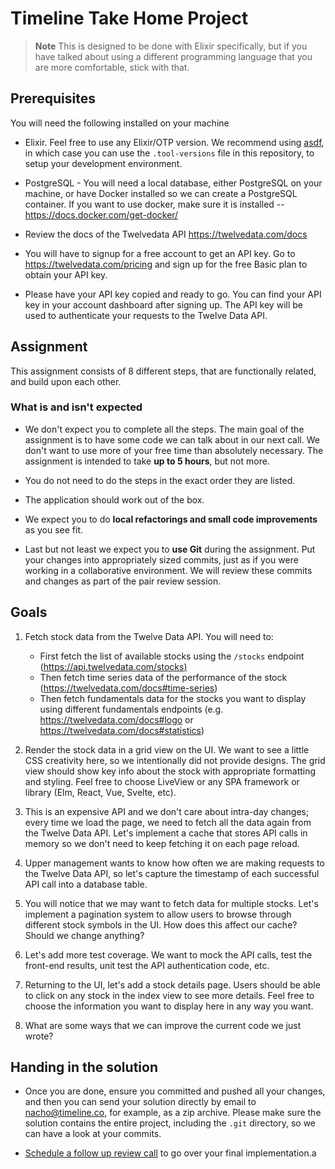 # Timeline Take Home Project

> **Note** This is designed to be done with Elixir specifically, but if you have
>talked about using a different programming language that you are more
>comfortable, stick with that.

## Prerequisites

You will need the following installed on your machine

- Elixir. Feel free to use any Elixir/OTP version. We recommend using
[asdf](https://asdf-vm.com/), in which case you can use the `.tool-versions`
file in this repository, to setup your development environment.

- PostgreSQL - You will need a local database, either PostgreSQL on your
machine,  or have Docker installed so we can create a PostgreSQL container. If
you want to  use docker, make sure it is installed --
https://docs.docker.com/get-docker/

- Review the docs of the Twelvedata API https://twelvedata.com/docs

- You will have to signup for a free account to get an API key. Go to
https://twelvedata.com/pricing and sign up for the free Basic plan to obtain
your API key.

- Please have your API key copied and ready to go. You can find your API key in
your account dashboard after signing up. The API key will be used to
authenticate your requests to the Twelve Data API.


## Assignment

This assignment consists of 8 different steps, that are functionally related,
and build upon each other.

### What is and isn't expected

- We don't expect you to complete all the steps.  The main goal of the
assignment is to have some code we can talk about in our next call.  We don't
want to use more of your free time than absolutely necessary.  The assignment is
intended to take **up to 5 hours**, but not more.

- You do not need to do the steps in the exact order they are listed.

- The application should work out of the box.

- We expect you to do **local refactorings and small code improvements** as you
  see fit.

- Last but not least we expect you to **use Git** during the assignment.  Put
your changes into appropriately sized commits, just as if you were working in a
collaborative environment. We will review these commits and  changes as part of
the pair review session. 


## Goals
1. Fetch stock data from the Twelve Data API. You will need to:
   - First fetch the list of available stocks using the `/stocks` endpoint
     ([https://api.twelvedata.com/stocks)](https://twelvedata.com/docs#stocks-list)
   - Then fetch time series data of the performance of the stock
     (https://twelvedata.com/docs#time-series)
   - Then fetch fundamentals data for the stocks you want to display using
     different fundamentals endpoints (e.g. https://twelvedata.com/docs#logo or
     https://twelvedata.com/docs#statistics)

2. Render the stock data in a grid view on the UI. We want to see a little CSS
   creativity here, so we intentionally did not provide designs. The grid view
   should show key info about the stock with appropriate formatting and styling.
   Feel free to choose LiveView or any SPA framework or library (Elm, React,
   Vue, Svelte, etc).

3. This is an expensive API and we don't care about intra-day changes; every
   time we load the page, we need to fetch all the data again from the Twelve
   Data API. Let's implement a cache that stores API calls in memory so we don't
   need to keep fetching it on each page reload.

4. Upper management wants to know how often we are making requests to the Twelve
   Data API, so let's capture the timestamp of each successful API call into a
   database table.

5. You will notice that we may want to fetch data for multiple stocks. Let's
   implement a pagination system to allow users to browse through different
   stock symbols in the UI. How does this affect our cache? Should we change
   anything?

6. Let's add more test coverage. We want to mock the API calls, test the
   front-end results, unit test the API authentication code, etc.

7. Returning to the UI, let's add a stock details page. Users should be able to
   click on any stock in the index view to see more details. Feel free to choose
   the information you  want to display here in any way you want.

8. What are some ways that we can improve the current code we just wrote?

## Handing in the solution

- Once you are done, ensure you committed and pushed all your changes, and then
  you can send your solution directly by email to
  [nacho@timeline.co](mailto:nacho@timeline.co?subject=Elixir%20Assignment), for
  example, as a zip archive. Please make sure the solution contains the entire
  project, including the `.git` directory, so we can have a look at your
  commits.

- [Schedule a follow up review
  call](https://calendly.com/d/cngq-hp9-fjn/technical-interview) to go over your
  final implementation.a
